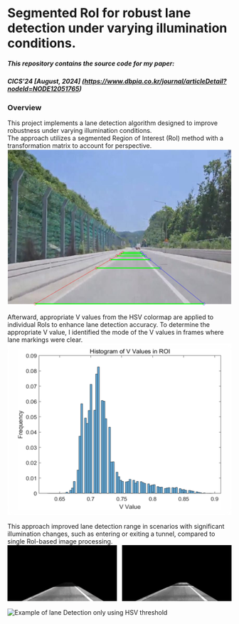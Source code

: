 # Segmented RoI for robust lane detection under varying illumination conditions.
##### This repository contains the source code for my paper:
##### CICS'24 [August, 2024] (https://www.dbpia.co.kr/journal/articleDetail?nodeId=NODE12051765)

### Overview
This project implements a lane detection algorithm designed to improve robustness under varying illumination conditions.  
The approach utilizes a segmented Region of Interest (RoI) method with a transformation matrix to account for perspective.  
![segmented RoIs](https://github.com/kjin3386/Segmented_ROI_Lane_Detection/blob/main/RoI.png)

Afterward, appropriate V values from the HSV colormap are applied to individual RoIs to enhance lane detection accuracy.
To determine the appropriate V value, I identified the mode of the V values in frames where lane markings were clear.
![V value histogram](https://github.com/kjin3386/Segmented_ROI_Lane_Detection/blob/main/V_value_hist.png)

This approach improved lane detection range in scenarios with significant illumination changes, such as entering or exiting a tunnel, compared to single RoI-based image processing.
![compare with single-RoI](https://github.com/kjin3386/Segmented_ROI_Lane_Detection/blob/main/comparsion.png)

![Example of lane Detection only using HSV threshold](https://github.com/kjin3386/Segmented_ROI_Lane_Detection/blob/main/Result_example.png)


